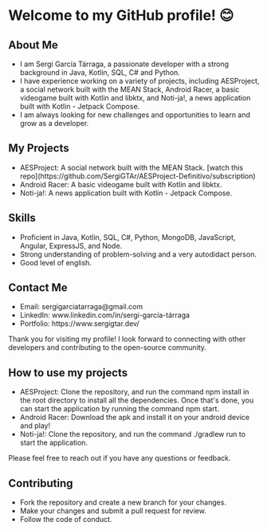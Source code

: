 <h1>Welcome to my GitHub profile! 😊</h1>

<h2>About Me</h2>

<ul><li>I am Sergi García Tárraga, a passionate developer with a strong background in Java, Kotlin, SQL, C# and Python.</li>
<li>I have experience working on a variety of projects, including AESProject, a social network built with the MEAN Stack, Android Racer, a basic videogame built with Kotlin and libktx, and Noti-ja!, a news application built with Kotlin - Jetpack Compose.</li>
  <li>I am always looking for new challenges and opportunities to learn and grow as a developer.</li></ul>

<h2>My Projects</h2>
<ul><li>AESProject: A social network built with the MEAN Stack.
  [watch this repo](https://github.com/SergiGTAr/AESProject-Definitivo/subscription)</li>
  <li>Android Racer: A basic videogame built with Kotlin and libktx.</li>
<li>Noti-ja!: A news application built with Kotlin - Jetpack Compose.</li></ul>
  
  <h2>Skills</h2>
<ul><li>Proficient in Java, Kotlin, SQL, C#, Python, MongoDB, JavaScript, Angular, ExpressJS, and Node.</li>
  <li>Strong understanding of problem-solving and a very autodidact person.</li>
  <li>Good level of english.</li></ul>
  
  <h2>Contact Me</h2>
  <ul><li>Email: sergigarciatarraga@gmail.com</li>
<li>LinkedIn: www.linkedin.com/in/sergi-garcía-tárraga</li>
  <li>Portfolio: https://www.sergigtar.dev/</li></ul>
  
Thank you for visiting my profile! I look forward to connecting with other developers and contributing to the open-source community.

<h2>How to use my projects</h2>
<ul><li>AESProject: Clone the repository, and run the command npm install in the root directory to install all the dependencies. Once that's done, you can start the application by running the command npm start.</li>
  <li>Android Racer: Download the apk and install it on your android device and play!</li>
  <li>Noti-ja!: Clone the repository, and run the command ./gradlew run to start the application.</li></ul>
  
Please feel free to reach out if you have any questions or feedback.

<h2>Contributing</h2>

<ul><li>Fork the repository and create a new branch for your changes.</li>
<li>Make your changes and submit a pull request for review.</li>
<li>Follow the code of conduct.</li></ul>
